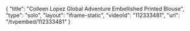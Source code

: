 {
    "title": "Colleen Lopez Global Adventure Embellished Printed Blouse",
    "type": "solo",
    "layout": "iframe-static",
    "videoId": "112333481",
    "url": "\/tvpembed\/112333481"
}